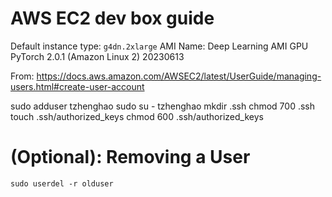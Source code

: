 # AWS EC2 dev box guide

Default instance type: `g4dn.2xlarge`
AMI Name: Deep Learning AMI GPU PyTorch 2.0.1 (Amazon Linux 2) 20230613

From:
https://docs.aws.amazon.com/AWSEC2/latest/UserGuide/managing-users.html#create-user-account


sudo adduser tzhenghao
sudo su - tzhenghao
mkdir .ssh
chmod 700 .ssh
touch .ssh/authorized_keys
chmod 600 .ssh/authorized_keys


# (Optional): Removing a User

`sudo userdel -r olduser`
